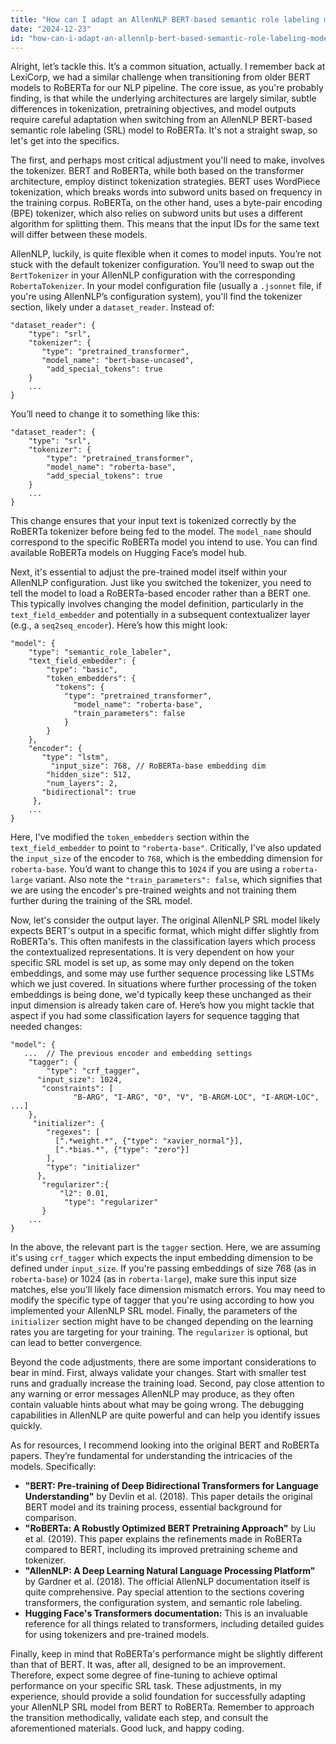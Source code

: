 ```yaml
---
title: "How can I adapt an AllenNLP BERT-based semantic role labeling model to use RoBERTa?"
date: "2024-12-23"
id: "how-can-i-adapt-an-allennlp-bert-based-semantic-role-labeling-model-to-use-roberta"
---
```


Alright, let’s tackle this. It’s a common situation, actually. I remember back at LexiCorp, we had a similar challenge when transitioning from older BERT models to RoBERTa for our NLP pipeline. The core issue, as you're probably finding, is that while the underlying architectures are largely similar, subtle differences in tokenization, pretraining objectives, and model outputs require careful adaptation when switching from an AllenNLP BERT-based semantic role labeling (SRL) model to RoBERTa. It's not a straight swap, so let's get into the specifics.

The first, and perhaps most critical adjustment you'll need to make, involves the tokenizer. BERT and RoBERTa, while both based on the transformer architecture, employ distinct tokenization strategies. BERT uses WordPiece tokenization, which breaks words into subword units based on frequency in the training corpus. RoBERTa, on the other hand, uses a byte-pair encoding (BPE) tokenizer, which also relies on subword units but uses a different algorithm for splitting them. This means that the input IDs for the same text will differ between these models.

AllenNLP, luckily, is quite flexible when it comes to model inputs. You’re not stuck with the default tokenizer configuration. You’ll need to swap out the `BertTokenizer` in your AllenNLP configuration with the corresponding `RobertaTokenizer`. In your model configuration file (usually a `.jsonnet` file, if you're using AllenNLP’s configuration system), you'll find the tokenizer section, likely under a `dataset_reader`. Instead of:

```jsonnet
"dataset_reader": {
    "type": "srl",
    "tokenizer": {
       "type": "pretrained_transformer",
       "model_name": "bert-base-uncased",
        "add_special_tokens": true
    }
    ...
}

```

You’ll need to change it to something like this:

```jsonnet
"dataset_reader": {
    "type": "srl",
    "tokenizer": {
        "type": "pretrained_transformer",
        "model_name": "roberta-base",
        "add_special_tokens": true
    }
    ...
}
```

This change ensures that your input text is tokenized correctly by the RoBERTa tokenizer before being fed to the model. The `model_name` should correspond to the specific RoBERTa model you intend to use. You can find available RoBERTa models on Hugging Face’s model hub.

Next, it's essential to adjust the pre-trained model itself within your AllenNLP configuration. Just like you switched the tokenizer, you need to tell the model to load a RoBERTa-based encoder rather than a BERT one. This typically involves changing the model definition, particularly in the `text_field_embedder` and potentially in a subsequent contextualizer layer (e.g., a `seq2seq_encoder`). Here’s how this might look:

```jsonnet
"model": {
    "type": "semantic_role_labeler",
    "text_field_embedder": {
        "type": "basic",
        "token_embedders": {
          "tokens": {
            "type": "pretrained_transformer",
              "model_name": "roberta-base",
              "train_parameters": false
            }
        }
    },
    "encoder": {
       "type": "lstm",
         "input_size": 768, // RoBERTa-base embedding dim
        "hidden_size": 512,
        "num_layers": 2,
       "bidirectional": true
     },
    ...
}
```

Here, I've modified the `token_embedders` section within the `text_field_embedder` to point to `"roberta-base"`. Critically, I've also updated the `input_size` of the encoder to `768`, which is the embedding dimension for `roberta-base`. You’d want to change this to `1024` if you are using a `roberta-large` variant. Also note the `"train_parameters": false`, which signifies that we are using the encoder's pre-trained weights and not training them further during the training of the SRL model.

Now, let's consider the output layer. The original AllenNLP SRL model likely expects BERT's output in a specific format, which might differ slightly from RoBERTa's. This often manifests in the classification layers which process the contextualized representations. It is very dependent on how your specific SRL model is set up, as some may only depend on the token embeddings, and some may use further sequence processing like LSTMs which we just covered. In situations where further processing of the token embeddings is being done, we'd typically keep these unchanged as their input dimension is already taken care of. Here’s how you might tackle that aspect if you had some classification layers for sequence tagging that needed changes:

```jsonnet
"model": {
   ...  // The previous encoder and embedding settings
    "tagger": {
        "type": "crf_tagger",
      "input_size": 1024,
       "constraints": [
              "B-ARG", "I-ARG", "O", "V", "B-ARGM-LOC", "I-ARGM-LOC", ...]
    },
     "initializer": {
        "regexes": [
          [".*weight.*", {"type": "xavier_normal"}],
          [".*bias.*", {"type": "zero"}]
        ],
        "type": "initializer"
      },
       "regularizer":{
           "l2": 0.01,
            "type": "regularizer"
       }
    ...
}
```

In the above, the relevant part is the `tagger` section. Here, we are assuming it's using `crf_tagger` which expects the input embedding dimension to be defined under `input_size`. If you're passing embeddings of size 768 (as in `roberta-base`) or 1024 (as in `roberta-large`), make sure this input size matches, else you'll likely face dimension mismatch errors. You may need to modify the specific type of tagger that you're using according to how you implemented your AllenNLP SRL model. Finally, the parameters of the `initializer` section might have to be changed depending on the learning rates you are targeting for your training. The `regularizer` is optional, but can lead to better convergence.

Beyond the code adjustments, there are some important considerations to bear in mind. First, always validate your changes. Start with smaller test runs and gradually increase the training load. Second, pay close attention to any warning or error messages AllenNLP may produce, as they often contain valuable hints about what may be going wrong. The debugging capabilities in AllenNLP are quite powerful and can help you identify issues quickly.

As for resources, I recommend looking into the original BERT and RoBERTa papers. They’re fundamental for understanding the intricacies of the models. Specifically:

* **"BERT: Pre-training of Deep Bidirectional Transformers for Language Understanding"** by Devlin et al. (2018). This paper details the original BERT model and its training process, essential background for comparison.
* **"RoBERTa: A Robustly Optimized BERT Pretraining Approach"** by Liu et al. (2019). This paper explains the refinements made in RoBERTa compared to BERT, including its improved pretraining scheme and tokenizer.
*   **"AllenNLP: A Deep Learning Natural Language Processing Platform"** by Gardner et al. (2018).  The official AllenNLP documentation itself is quite comprehensive. Pay special attention to the sections covering transformers, the configuration system, and semantic role labeling.
* **Hugging Face's Transformers documentation:** This is an invaluable reference for all things related to transformers, including detailed guides for using tokenizers and pre-trained models.

Finally, keep in mind that RoBERTa's performance might be slightly different than that of BERT. It was, after all, designed to be an improvement. Therefore, expect some degree of fine-tuning to achieve optimal performance on your specific SRL task. These adjustments, in my experience, should provide a solid foundation for successfully adapting your AllenNLP SRL model from BERT to RoBERTa. Remember to approach the transition methodically, validate each step, and consult the aforementioned materials. Good luck, and happy coding.
